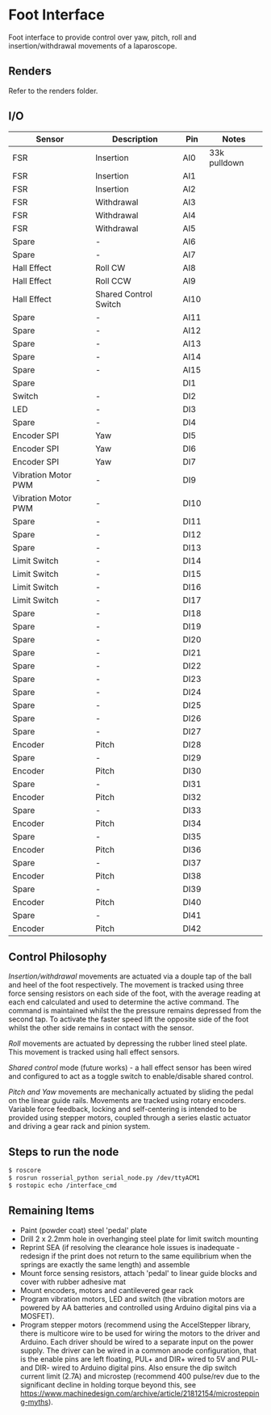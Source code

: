 # Foot Interface
Foot interface to provide control over yaw, pitch, roll and insertion/withdrawal movements of a laparoscope.

## Renders
Refer to the renders folder. 

## I/O
| Sensor              | Description           | Pin  | Notes        |
|---------------------|-----------------------|------|--------------|
| FSR                 | Insertion             | AI0  | 33k pulldown |
| FSR                 | Insertion             | AI1  |              |
| FSR                 | Insertion             | AI2  |              |
| FSR                 | Withdrawal            | AI3  |              |
| FSR                 | Withdrawal            | AI4  |              |
| FSR                 | Withdrawal            | AI5  |              |
| Spare               | -                     | AI6  |              |
| Spare               | -                     | AI7  |              |
| Hall Effect         | Roll CW               | AI8  |              |
| Hall Effect         | Roll CCW              | AI9  |              |
| Hall Effect         | Shared Control Switch | AI10 |              |
| Spare               | -                     | AI11 |              |
| Spare               | -                     | AI12 |              |
| Spare               | -                     | AI13 |              |
| Spare               | -                     | AI14 |              |
| Spare               | -                     | AI15 |              |
| Spare               |                       | DI1  |              |
| Switch              | -                     | DI2  |              |
| LED                 | -                     | DI3  |              |
| Spare               | -                     | DI4  |              |
| Encoder SPI         | Yaw                   | DI5  |              |
| Encoder SPI         | Yaw                   | DI6  |              |
| Encoder SPI         | Yaw                   | DI7  |              |
| Vibration Motor PWM | -                     | DI9  |              |
| Vibration Motor PWM | -                     | DI10 |              |
| Spare               | -                     | DI11 |              |
| Spare               | -                     | DI12 |              |
| Spare               | -                     | DI13 |              |
| Limit Switch        | -                     | DI14 |              |
| Limit Switch        | -                     | DI15 |              |
| Limit Switch        | -                     | DI16 |              |
| Limit Switch        | -                     | DI17 |              |
| Spare               | -                     | DI18 |              |
| Spare               | -                     | DI19 |              |
| Spare               | -                     | DI20 |              |
| Spare               | -                     | DI21 |              |
| Spare               | -                     | DI22 |              |
| Spare               | -                     | DI23 |              |
| Spare               | -                     | DI24 |              |
| Spare               | -                     | DI25 |              |
| Spare               | -                     | DI26 |              |
| Spare               | -                     | DI27 |              |
| Encoder             | Pitch                 | DI28 |              |
| Spare               | -                     | DI29 |              |
| Encoder             | Pitch                 | DI30 |              |
| Spare               | -                     | DI31 |              |
| Encoder             | Pitch                 | DI32 |              |
| Spare               | -                     | DI33 |              |
| Encoder             | Pitch                 | DI34 |              |
| Spare               | -                     | DI35 |              |
| Encoder             | Pitch                 | DI36 |              |
| Spare               | -                     | DI37 |              |
| Encoder             | Pitch                 | DI38 |              |
| Spare               | -                     | DI39 |              |
| Encoder             | Pitch                 | DI40 |              |
| Spare               | -                     | DI41 |              |
| Encoder             | Pitch                 | DI42 |              |                                                                                                         |

## Control Philosophy
*Insertion/withdrawal* movements are actuated via a douple tap of the ball and heel of the foot respectively. The movement is tracked using three force sensing resistors on each side of the foot, with the average reading at each end calculated and used to determine the active command. The command is maintained whilst the the pressure remains depressed from the second tap. To activate the faster speed lift the opposite side of the foot whilst the other side remains in contact with the sensor. 

*Roll* movements are actuated by depressing the rubber lined steel plate. This movement is tracked using hall effect sensors. 

*Shared control* mode (future works) - a hall effect sensor has been wired and configured to act as a toggle switch to enable/disable shared control. 

*Pitch and Yaw* movements are mechanically actuated by sliding the pedal on the linear guide rails. Movements are tracked using rotary encoders. Variable force feedback, locking and self-centering is intended to be provided using stepper motors, coupled through a series elastic actuator and driving a gear rack and pinion system. 

## Steps to run the node
```Bash
$ roscore
$ rosrun rosserial_python serial_node.py /dev/ttyACM1
$ rostopic echo /interface_cmd
```

## Remaining Items
+ Paint (powder coat) steel 'pedal' plate
+ Drill 2 x 2.2mm hole in overhanging steel plate for limit switch mounting
+ Reprint SEA (if resolving the clearance hole issues is inadequate - redesign if the print does not return to the same equilibrium when the springs are exactly the same length) and assemble
+ Mount force sensing resistors, attach 'pedal' to linear guide blocks and cover with rubber adhesive mat
+ Mount encoders, motors and cantilevered gear rack
+ Program vibration motors, LED and switch (the vibration motors are powered by AA batteries and controlled using Arduino digital pins via a MOSFET).
+ Program stepper motors (recommend using the AccelStepper library, there is multicore wire to be used for wiring the motors to the driver and Arduino. Each driver should be wired to a separate input on the power supply. The driver can be wired in a common anode configuration, that is the enable pins are left floating, PUL+ and DIR+ wired to 5V and PUL- and DIR- wired to Arduino digital pins. Also ensure the dip switch current limit (2.7A) and microstep (recommend 400 pulse/rev due to the significant decline in holding torque beyond this, see https://www.machinedesign.com/archive/article/21812154/microstepping-myths). 
